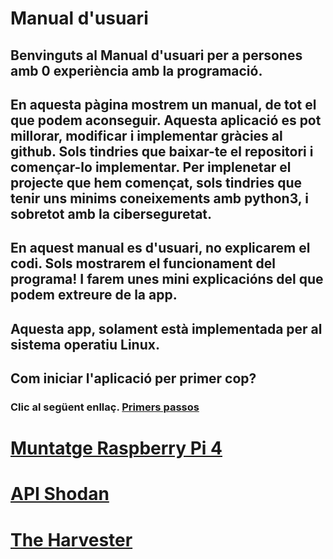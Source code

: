 # Manual d'usuari

## Benvinguts al Manual d'usuari per a persones amb 0 experiència amb la programació.

## En aquesta pàgina mostrem un manual, de tot el que podem aconseguir. Aquesta aplicació es pot millorar, modificar i implementar gràcies al github. Sols tindries que baixar-te el repositori i començar-lo implementar. Per implenetar el projecte que hem començat, sols tindries que tenir uns minims coneixements amb python3, i sobretot amb la ciberseguretat.

## En aquest manual es d'usuari, no explicarem el codi. Sols mostrarem el funcionament del programa! I farem unes mini explicacións del que podem extreure de la app.

## Aquesta app, solament està implementada per al sistema operatiu Linux.

## Com iniciar l'aplicació per primer cop?
### Clic al següent enllaç. [Primers passos](https://2asix-2021-22.github.io/ProjecteJSD/primersPassos)

# [Muntatge Raspberry Pi 4](https://2asix-2021-22.github.io/ProjecteJSD/muntatgeraspberrypi)

# [API Shodan](https://2asix-2021-22.github.io/ProjecteJSD/apishodan)

# [The Harvester](https://2asix-2021-22.github.io/ProjecteJSD/theHarvester)
